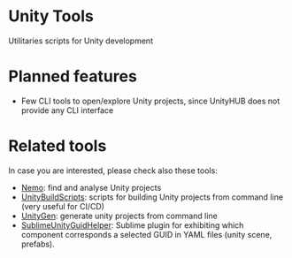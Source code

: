 # Unity Tools
Utilitaries scripts for Unity development

# Planned features
- Few CLI tools to open/explore Unity projects, since UnityHUB does not provide any CLI interface

# Related tools
In case you are interested, please check also these tools:
- [Nemo](https://github.com/adrianogil/nemo): find and analyse Unity projects
- [UnityBuildScripts](https://github.com/adrianogil/UnityBuildScripts): scripts for building Unity projects from command line (very useful for CI/CD)
- [UnityGen](https://github.com/adrianogil/UnityGen): generate unity projects from command line
- [SublimeUnityGuidHelper](https://github.com/adrianogil/SublimeUnityGuidHelper): Sublime plugin for exhibiting which component corresponds a selected GUID in YAML files (unity scene, prefabs).
